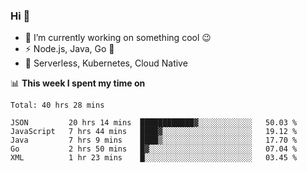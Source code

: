 ### Hi 👋

<!--
**nodejh/nodejh** is a ✨ _special_ ✨ repository because its `README.md` (this file) appears on your GitHub profile.

Here are some ideas to get you started:

- 🔭 I’m currently working on ...
- 🌱 I’m currently learning ...
- 👯 I’m looking to collaborate on ...
- 🤔 I’m looking for help with ...
- 💬 Ask me about ...
- 📫 How to reach me: ...
- 😄 Pronouns: ...
- ⚡ Fun fact: ...
-->

- 🔭 I’m currently working on something cool :wink:
- ⚡ Node.js, Java, Go :thought_balloon:
- 🤖 Serverless, Kubernetes, Cloud Native

📊 **This week I spent my time on**

<!--START_SECTION:waka-->
```text
Total: 40 hrs 28 mins

JSON         20 hrs 14 mins  ████████████▓░░░░░░░░░░░░   50.03 % 
JavaScript   7 hrs 44 mins   ████▓░░░░░░░░░░░░░░░░░░░░   19.12 % 
Java         7 hrs 9 mins    ████▒░░░░░░░░░░░░░░░░░░░░   17.70 % 
Go           2 hrs 50 mins   █▓░░░░░░░░░░░░░░░░░░░░░░░   07.04 % 
XML          1 hr 23 mins    █░░░░░░░░░░░░░░░░░░░░░░░░   03.45 % 
```
<!--END_SECTION:waka-->


<!--
:traffic_light: **Visitors**

![visitors](https://visitor-badge.glitch.me/badge?page_id=nodejh.nodejh)
-->
